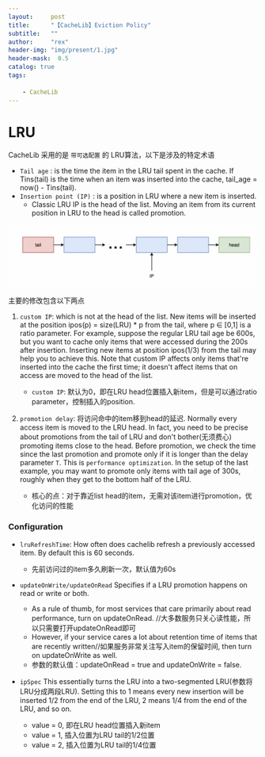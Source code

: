 ```yaml
---
layout:     post
title:      "【CacheLib】Eviction Policy"
subtitle:   ""
author:     "rex"
header-img: "img/present/1.jpg"
header-mask:  0.5
catalog: true
tags:

    - CacheLib
---
```


# LRU
CacheLib 采用的是 `带可选配置` 的 LRU算法，以下是涉及的特定术语
- `Tail age` : is the time the item in the LRU tail spent in the cache. If Tins(tail) is the time when an item was inserted into the cache, tail_age = now() - Tins(tail). 
- `Insertion point (IP)` : is a position in LRU where a new item is inserted. 
  - Classic LRU IP is the head of the list. Moving an item from its current position in LRU to the head is called promotion.

![1](/img/cachelib/lru.png)

主要的修改包含以下两点
1. `custom IP`: which is not at the head of the list. New items will be inserted at the position ipos(p) = size(LRU) * p from the tail, where p ∈ [0,1] is a ratio parameter.  For example, suppose the regular LRU tail age be 600s, but you want to cache only items that were accessed during the 200s after insertion. Inserting new items at position ipos(1/3) from the tail may help you to achieve this. Note that custom IP affects only items that're inserted into the cache the first time; it doesn't affect items that on access are moved to the head of the list.
    - `custom IP`: 默认为0，即在LRU head位置插入新item，但是可以通过ratio parameter，控制插入的position.

2. `promotion delay`: 将访问命中的item移到head的延迟. Normally every access item is moved to the LRU head. In fact, you need to be precise about promotions from the tail of LRU and don't bother(无须费心) promoting items close to the head. Before promotion, we check the time since the last promotion and promote only if it is longer than the delay parameter `T`. This is `performance optimization`. In the setup of the last example, you may want to promote only items with tail age of 300s, roughly when they get to the bottom half of the LRU.
    - 核心的点：对于靠近list head的item，无需对该item进行promotion，优化访问的性能

### Configuration
- `lruRefreshTime`: How often does cachelib refresh a previously accessed item. By default this is 60 seconds.
  - 先前访问过的item多久刷新一次，默认值为60s

- `updateOnWrite/updateOnRead` Specifies if a LRU promotion happens on read or write or both. 
  - As a rule of thumb, for most services that care primarily about read performance, turn on updateOnRead. //大多数服务只关心读性能，所以只需要打开updateOnRead即可
  - However, if your service cares a lot about retention time of items that are recently written//如果服务非常关注写入item的保留时间, then turn on updateOnWrite as well.
  - 参数的默认值：updateOnRead = true and updateOnWrite = false.

- `ipSpec` This essentially turns the LRU into a two-segmented LRU(参数将LRU分成两段LRU). Setting this to 1 means every new insertion will be inserted 1/2 from the end of the LRU, 2 means 1/4 from the end of the LRU, and so on.
  - value = 0, 即在LRU head位置插入新item
  - value = 1, 插入位置为LRU tail的1/2位置
  - value = 2, 插入位置为LRU tail的1/4位置
